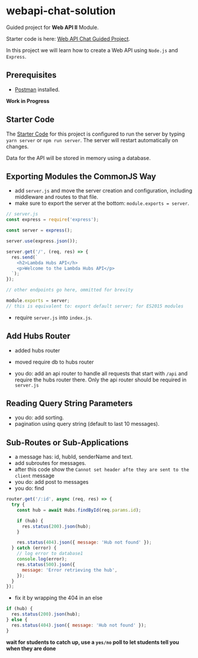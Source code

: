 # webapi-chat-solution

Guided project for **Web API II** Module.

Starter code is here: [Web API Chat Guided Project](https://github.com/LambdaSchool/webapi-chat).

In this project we will learn how to create a Web API using `Node.js` and `Express`.

## Prerequisites

- [Postman](https://www.getpostman.com/downloads/) installed.

**Work in Progress**

## Starter Code

The [Starter Code](https://github.com/LambdaSchool/webapi-chat) for this project is configured to run the server by typing `yarn server` or `npm run server`. The server will restart automatically on changes.

Data for the API will be stored in memory using a database.

## Exporting Modules the CommonJS Way

- add `server.js` and move the server creation and configuration, including middleware and routes to that file.
- make sure to export the server at the bottom: `module.exports = server`.

```js
// server.js
const express = require('express');

const server = express();

server.use(express.json());

server.get('/', (req, res) => {
  res.send(`
    <h2>Lambda Hubs API</h>
    <p>Welcome to the Lambda Hubs API</p>
  `);
});

// other endpoints go here, ommitted for brevity

module.exports = server;
// this is equivalent to: export default server; for ES2015 modules
```

- require `server.js` into `index.js`.

## Add Hubs Router

- added hubs router
- moved require db to hubs router

- you do: add an api router to handle all requests that start with `/api` and require the hubs router there. Only the api router should be required in `server.js`

## Reading Query String Parameters

- you do: add sorting.
- pagination using query string (default to last 10 messages).

## Sub-Routes or Sub-Applications

- a message has: id, hubId, senderName and text.
- add subroutes for messages.
- after this code show the `Cannot set header afte they are sent to the client` message
- you do: add post to messages
- you do: find

```js
router.get('/:id', async (req, res) => {
  try {
    const hub = await Hubs.findById(req.params.id);

    if (hub) {
      res.status(200).json(hub);
    }

    res.status(404).json({ message: 'Hub not found' });
  } catch (error) {
    // log error to database1
    console.log(error);
    res.status(500).json({
      message: 'Error retrieving the hub',
    });
  }
});
```

- fix it by wrapping the 404 in an else

```js
if (hub) {
  res.status(200).json(hub);
} else {
  res.status(404).json({ message: 'Hub not found' });
}
```

**wait for students to catch up, use a `yes/no` poll to let students tell you when they are done**

